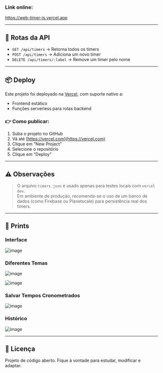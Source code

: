 ### Link online:
https://web-timer-js.vercel.app

---

## 🔄 Rotas da API

- `GET /api/timers` → Retorna todos os timers
- `POST /api/timers` → Adiciona um novo timer
- `DELETE /api/timers/:label` → Remove um timer pelo nome

---

## 📦 Deploy

Este projeto foi deployado na [Vercel](https://vercel.com/), com suporte nativo a:

- Frontend estático
- Funções serverless para rotas backend

### 👉 Como publicar:

1. Suba o projeto no GitHub
2. Vá até [https://vercel.com](https://vercel.com)
3. Clique em “New Project”
4. Selecione o repositório
5. Clique em “Deploy”

---

## ⚠️ Observações

> O arquivo `timers.json` é usado apenas para testes locais com `vercel dev`.  
> Em ambiente de produção, recomenda-se o uso de um banco de dados (como Firebase ou Planetscale) para persistência real dos timers.

---

## 📸 Prints

### Interface

![image](https://github.com/user-attachments/assets/b9996c79-98bd-4b0a-985e-bfab979a24b9)

### Diferentes Temas

![image](https://github.com/user-attachments/assets/b508e7b0-184f-4dad-9de6-a26764b331ea)

![image](https://github.com/user-attachments/assets/2849d68b-a10c-4d57-8064-78e80e54fc4d)

### Salvar Tempos Cronometrados

![image](https://github.com/user-attachments/assets/45e6520a-978e-477f-a4c6-dc8991b3afb0)

### Histórico

![image](https://github.com/user-attachments/assets/f5b404c0-c395-41a0-ab6a-07955012fbc9)


---

## 📄 Licença

Projeto de código aberto. Fique à vontade para estudar, modificar e adaptar.
